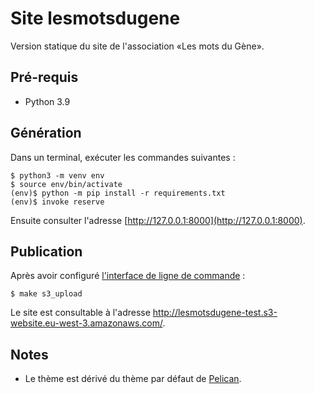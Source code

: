# Site lesmotsdugene

Version statique du site de l'association «Les mots du Gène».

## Pré-requis

- Python 3.9

## Génération

Dans un terminal, exécuter les commandes suivantes :

```
$ python3 -m venv env
$ source env/bin/activate
(env)$ python -m pip install -r requirements.txt
(env)$ invoke reserve
```

Ensuite consulter l'adresse [http://127.0.0.1:8000](http://127.0.0.1:8000).

## Publication

Après avoir configuré [l'interface de ligne de
commande](https://aws.amazon.com/fr/cli/) :

```
$ make s3_upload
```

Le site est consultable à l'adresse
http://lesmotsdugene-test.s3-website.eu-west-3.amazonaws.com/.

## Notes

* Le thème est dérivé du thème par défaut de
  [Pelican](https://github.com/getpelican/pelican).
